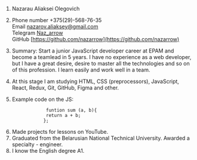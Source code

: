 1. Nazarau Aliaksei Olegovich

2. Phone number +375(29)-568-76-35<br>
   Email [nazarov.aliaksey@gmail.com](nazarov.aliaksey@gmail.com)<br>
   Telegram [Naz_arrow](Naz_arrow)<br>
   GitHub [https://github.com/nazarrow](https://github.com/nazarrow)
3. Summary: Start a junior JavaScript developer career at EPAM and become a teamlead in 5 years. I have no experience as a web developer, but I have a great desire, desire to master all the technologies and so on of this profession. I learn easily and work well in a team.
4. At this stage I am studying HTML, CSS (preprocessors), JavaScript, React, Redux, Git, GitHub, Figma and other.
5. Example code on the JS:

```
                funtion sum (a, b){
                return a + b;
               };
```

6. Made projects for lessons on YouTube.
7. Graduated from the Belarusian National Technical University. Awarded a specialty - engineer.
8. I know the English degree А1.
